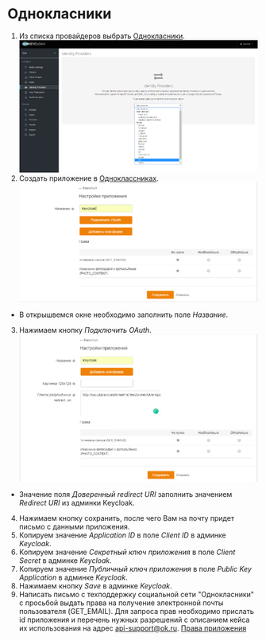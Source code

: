 # Однокласники

1. Из списка провайдеров выбрать [Однокласники](https://ok.ru).
![Выбор провайдера](screenshots/ok_provider_1.png)
2. Создать приложение в [Одноклассниках](https://apiok.ru/dev/app/create).
![Создание приложения](screenshots/ok_provider_2.png)
+ В открышвемся окне необходимо заполнить поле *Название*. 
3. Нажимаем кнопку *Подключить OAuth*. 
![Доверенный redirect URI](screenshots/ok_provider_3.png)
+ Значение поля *Доверенный redirect URI* заполнить значением *Redirect URI* из админки Keycloak.
4. Нажимаем кнопку сохранить, после чего Вам на почту придет письмо с данными приложения.
5. Копируем значение *Application ID* в поле *Client ID* в админке *Keycloak*.
6. Копируем значение *Секретный ключ приложения* в поле *Client Secret* в админке *Keycloak*.
7. Копируем значение *Публичный ключ приложения* в поле *Public Key Application* в админке *Keycloak*.
8. Нажимаем кнопку *Save* в админке *Keycloak*.
9. Написать письмо с техподдержку социальной сети "Однокласники" с просьбой выдать права на получение электронной почты 
пользователя (GET_EMAIL). Для запроса прав необходимо прислать id приложения и перечень нужных разрешений с описанием 
кейса их использования на адрес api-support@ok.ru. [Права приложения](https://apiok.ru/ext/oauth/permissions)
